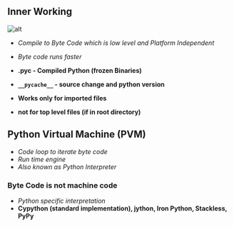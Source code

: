 ## Inner Working

![alt](https://miro.medium.com/max/1200/1*1athPfdP9St4mkB_hElM6g.png)

- *Compile to Byte Code which is low level and Platform Independent*

- *Byte code runs faster*

- **.pyc - Compiled Python (frozen Binaries)**

- **`__pycache__` - source change and python version**

- **Works only for imported files**

- **not for top level files (if in root directory)**


## Python Virtual Machine (PVM)

- *Code loop to iterate byte code*
- *Run time engine*
- *Also known as Python Interpreter*

### Byte Code is not machine code

- *Python specific interpretation*
- **Cypython (standard implementation), jython, Iron Python, Stackless, PyPy**